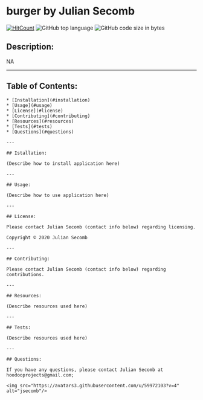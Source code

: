 # burger by Julian Secomb 
    
[![HitCount](http://hits.dwyl.com/{jsecomb}/{burger}.svg)](http://hits.dwyl.com/{jsecomb}/{burger})
![GitHub top language](https://img.shields.io/github/languages/top/jsecomb/burger?style=flat-square)
![GitHub code size in bytes](https://img.shields.io/github/languages/code-size/jsecomb/burger?style=flat-square)
    
## Description: 
    
NA
    
---
    
## Table of Contents:
    * [Installation](#installation)
    * [Usage](#usage)
    * [License](#license)
    * [Contributing](#contributing)
    * [Resources](#resources)
    * [Tests](#tests)
    * [Questions](#questions)
    
    ---
    
    ## Istallation: 
    
    (Describe how to install application here)
    
    ---
    
    ## Usage: 
    
    (Describe how to use application here)
    
    ---
    
    ## License: 
    
    Please contact Julian Secomb (contact info below) regarding licensing.
    
    Copyright © 2020 Julian Secomb
    
    ---
    
    ## Contributing:
    
    Please contact Julian Secomb (contact info below) regarding contributions.
    
    ---
    
    ## Resources:
    
    (Describe resources used here)
    
    ---
    
    ## Tests:
    
    (Describe resources used here)
    
    ---
    
    ## Questions:
    
    If you have any questions, please contact Julian Secomb at hoodooprojects@gmail.com;
    
    <img src="https://avatars3.githubusercontent.com/u/59972103?v=4" alt="jsecomb"/>